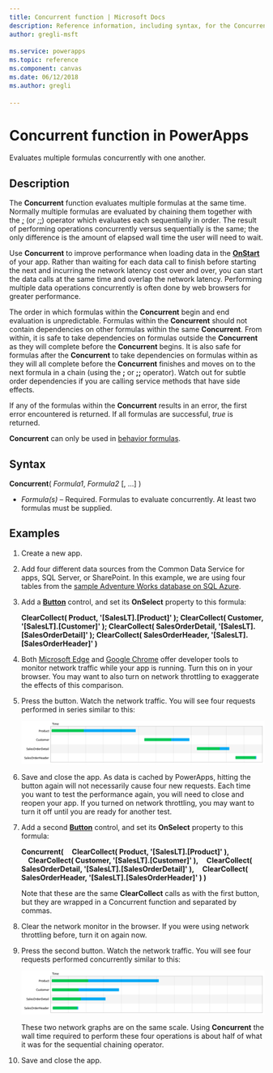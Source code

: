 ```yaml
---
title: Concurrent function | Microsoft Docs
description: Reference information, including syntax, for the Concurrent function in PowerApps
author: gregli-msft

ms.service: powerapps
ms.topic: reference
ms.component: canvas
ms.date: 06/12/2018
ms.author: gregli

---
```

# Concurrent function in PowerApps
Evaluates multiple formulas concurrently with one another.

## Description
The **Concurrent** function evaluates multiple formulas at the same time.  Normally multiple formulas are evaluated by chaining them together with the [*;*](operators.md) (or [*;;*](operators.md)) operator which evaluates each sequentially in order.  The result of performing operations concurrently versus sequentially is the same; the only difference is the amount of elapsed wall time the user will need to wait.

Use **Concurrent** to improve performance when loading data in the [**OnStart**](../controls/control-screen.md) of your app.  Rather than waiting for each data call to finish before starting the next and incurring the network latency cost over and over, you can start the data calls at the same time and overlap the network latency.  Performing multiple data operations concurrently is often done by web browsers for greater performance.  

The order in which formulas within the **Concurrent** begin and end evaluation is unpredictable.  Formulas within the **Concurrent** should not contain dependencies on other formulas within the same **Concurrent**.  From within, it is safe to take dependencies on formulas outside the **Concurrent** as they will complete before the **Concurrent** begins.  It is also safe for formulas after the **Concurrent** to take dependencies on formulas within as they will all complete before the **Concurrent** finishes and moves on to the next formula in a chain (using the **;** or **;;** operator).  Watch out for subtle order dependencies if you are calling service methods that have side effects.

If any of the formulas within the **Concurrent** results in an error, the first error encountered is returned.  If all formulas are successful, *true* is returned.

**Concurrent** can only be used in [behavior formulas](../working-with-formulas-in-depth.md).

## Syntax
**Concurrent**( *Formula1*, *Formula2* [, ...] )

* *Formula(s)* – Required. Formulas to evaluate concurrently.  At least two formulas must be supplied.

## Examples

1. Create a new app.

2. Add four different data sources from the Common Data Service for apps, SQL Server, or SharePoint.  In this example, we are using four tables from the [sample Adventure Works database on SQL Azure](https://docs.microsoft.com/en-us/azure/sql-database/sql-database-get-started-portal).

2. Add a **[Button](../controls/control-button.md)** control, and set its **OnSelect** property to this formula:

	**ClearCollect( Product, '[SalesLT].[Product]' ); 
	ClearCollect( Customer, '[SalesLT].[Customer]' ); 
	ClearCollect( SalesOrderDetail, '[SalesLT].[SalesOrderDetail]' ); 
	ClearCollect( SalesOrderHeader, '[SalesLT].[SalesOrderHeader]' )**

3. Both [Microsoft Edge](https://docs.microsoft.com/en-us/microsoft-edge/devtools-guide/network) and [Google Chrome](https://developers.google.com/web/tools/chrome-devtools/network-performance/) offer developer tools to monitor network traffic while your app is running.  Turn this on in your browser.  You may want to also turn on network throttling to exaggerate the effects of this comparison.  

4. Press the button.  Watch the network traffic.  You will see four requests performed in series similar to this:

	![Time graph of four network requests, one starting after the last, covering the entire span of time](media/function-concurrent/chained-network.png)

5. Save and close the app.  As data is cached by PowerApps, hitting the button again will not necessarily cause four new requests.  Each time you want to test the performance again, you will need to close and reopen your app.  If you turned on network throttling, you may want to turn it off until you are ready for another test.

1. Add a second **[Button](../controls/control-button.md)** control, and set its **OnSelect** property to this formula:

	**Concurrent( 
	&nbsp;&nbsp;&nbsp;&nbsp;ClearCollect( Product, '[SalesLT].[Product]' ), 
	&nbsp;&nbsp;&nbsp;&nbsp;ClearCollect( Customer, '[SalesLT].[Customer]' ), 
	&nbsp;&nbsp;&nbsp;&nbsp;ClearCollect( SalesOrderDetail, '[SalesLT].[SalesOrderDetail]' ), 
	&nbsp;&nbsp;&nbsp;&nbsp;ClearCollect( SalesOrderHeader, '[SalesLT].[SalesOrderHeader]' ) 
	)**

	Note that these are the same **ClearCollect** calls as with the first button, but they are wrapped in a Concurrent function and separated by commas.

2. Clear the network monitor in the browser.  If you were using network throttling before, turn it on again now.

3. Press the second button.   Watch the network traffic.  You will see four requests performed concurrently similar to this:

	![Time graph of four network requests, all four starting together, covering about half of the span of time](media/function-concurrent/concurrent-network.png)

	These two network graphs are on the same scale.  Using **Concurrent** the wall time required to perform these four operations is about half of what it was for the sequential chaining operator. 

5. Save and close the app.   